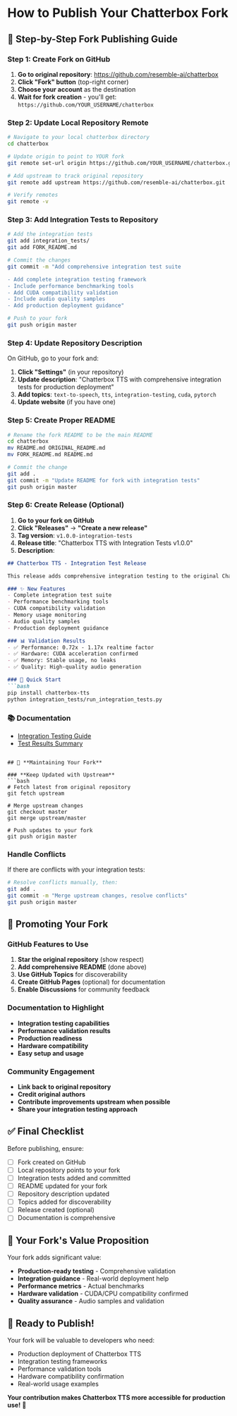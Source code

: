 # How to Publish Your Chatterbox Fork

## 🍴 **Step-by-Step Fork Publishing Guide**

### **Step 1: Create Fork on GitHub**

1. **Go to original repository**: https://github.com/resemble-ai/chatterbox
2. **Click "Fork" button** (top-right corner)
3. **Choose your account** as the destination
4. **Wait for fork creation** - you'll get: `https://github.com/YOUR_USERNAME/chatterbox`

### **Step 2: Update Local Repository Remote**

```bash
# Navigate to your local chatterbox directory
cd chatterbox

# Update origin to point to YOUR fork
git remote set-url origin https://github.com/YOUR_USERNAME/chatterbox.git

# Add upstream to track original repository
git remote add upstream https://github.com/resemble-ai/chatterbox.git

# Verify remotes
git remote -v
```

### **Step 3: Add Integration Tests to Repository**

```bash
# Add the integration tests
git add integration_tests/
git add FORK_README.md

# Commit the changes
git commit -m "Add comprehensive integration test suite

- Add complete integration testing framework
- Include performance benchmarking tools
- Add CUDA compatibility validation
- Include audio quality samples
- Add production deployment guidance"

# Push to your fork
git push origin master
```

### **Step 4: Update Repository Description**

On GitHub, go to your fork and:
1. **Click "Settings"** (in your repository)
2. **Update description**: "Chatterbox TTS with comprehensive integration tests for production deployment"
3. **Add topics**: `text-to-speech`, `tts`, `integration-testing`, `cuda`, `pytorch`
4. **Update website** (if you have one)

### **Step 5: Create Proper README**

```bash
# Rename the fork README to be the main README
cd chatterbox
mv README.md ORIGINAL_README.md
mv FORK_README.md README.md

# Commit the change
git add .
git commit -m "Update README for fork with integration tests"
git push origin master
```

### **Step 6: Create Release (Optional)**

1. **Go to your fork on GitHub**
2. **Click "Releases"** → **"Create a new release"**
3. **Tag version**: `v1.0.0-integration-tests`
4. **Release title**: "Chatterbox TTS with Integration Tests v1.0.0"
5. **Description**:
```markdown
## Chatterbox TTS - Integration Test Release

This release adds comprehensive integration testing to the original Chatterbox TTS system.

### ✨ New Features
- Complete integration test suite
- Performance benchmarking tools
- CUDA compatibility validation
- Memory usage monitoring
- Audio quality samples
- Production deployment guidance

### 📊 Validation Results
- ✅ Performance: 0.72x - 1.17x realtime factor
- ✅ Hardware: CUDA acceleration confirmed
- ✅ Memory: Stable usage, no leaks
- ✅ Quality: High-quality audio generation

### 🚀 Quick Start
```bash
pip install chatterbox-tts
python integration_tests/run_integration_tests.py
```

### 📚 Documentation
- [Integration Testing Guide](integration_tests/integration_testing_guide.md)
- [Test Results Summary](integration_tests/test_results_summary.md)
```

## 🔄 **Maintaining Your Fork**

### **Keep Updated with Upstream**
```bash
# Fetch latest from original repository
git fetch upstream

# Merge upstream changes
git checkout master
git merge upstream/master

# Push updates to your fork
git push origin master
```

### **Handle Conflicts**
If there are conflicts with your integration tests:
```bash
# Resolve conflicts manually, then:
git add .
git commit -m "Merge upstream changes, resolve conflicts"
git push origin master
```

## 📢 **Promoting Your Fork**

### **GitHub Features to Use**
1. **Star the original repository** (show respect)
2. **Add comprehensive README** (done above)
3. **Use GitHub Topics** for discoverability
4. **Create GitHub Pages** (optional) for documentation
5. **Enable Discussions** for community feedback

### **Documentation to Highlight**
- **Integration testing capabilities**
- **Performance validation results**
- **Production readiness**
- **Hardware compatibility**
- **Easy setup and usage**

### **Community Engagement**
- **Link back to original repository**
- **Credit original authors**
- **Contribute improvements upstream when possible**
- **Share your integration testing approach**

## ✅ **Final Checklist**

Before publishing, ensure:
- [ ] Fork created on GitHub
- [ ] Local repository points to your fork
- [ ] Integration tests added and committed
- [ ] README updated for your fork
- [ ] Repository description updated
- [ ] Topics added for discoverability
- [ ] Release created (optional)
- [ ] Documentation is comprehensive

## 🎯 **Your Fork's Value Proposition**

Your fork adds significant value:
- **Production-ready testing** - Comprehensive validation
- **Integration guidance** - Real-world deployment help
- **Performance metrics** - Actual benchmarks
- **Hardware validation** - CUDA/CPU compatibility confirmed
- **Quality assurance** - Audio samples and validation

## 🚀 **Ready to Publish!**

Your fork will be valuable to developers who need:
- Production deployment of Chatterbox TTS
- Integration testing frameworks
- Performance validation tools
- Hardware compatibility confirmation
- Real-world usage examples

**Your contribution makes Chatterbox TTS more accessible for production use!** 🎉
